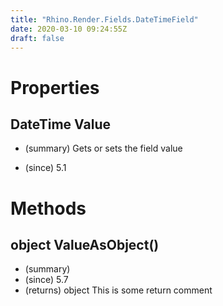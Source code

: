 ```yaml
---
title: "Rhino.Render.Fields.DateTimeField"
date: 2020-03-10 09:24:55Z
draft: false
---
```


# Properties
## DateTime Value
- (summary) 
     Gets or sets the field value
     
- (since) 5.1
# Methods
## object ValueAsObject()
- (summary) 
- (since) 5.7
- (returns) object This is some return comment
